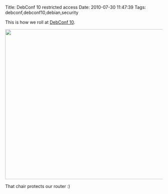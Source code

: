 Title: DebConf 10 restricted access
Date: 2010-07-30 11:47:39
Tags: debconf,debconf10,debian,security

This is how we roll at <a href="http://debconf10.debconf.org">DebConf 10</a>.

<a href="http://twitpic.com/29wtzy"><img class="aligncenter size-full wp-image-1177" title="137580766" src="http://damog.net/old/stereonaut/2010/07/137580766.jpg" alt="" width="640" height="480" /></a>

That chair protects our router :)